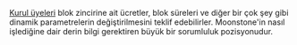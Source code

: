 [Kurul üyeleri](introduction/committee) blok zincirine ait ücretler, blok süreleri  ve diğer bir çok şey gibi dinamik parametrelerin değiştirilmesini teklif edebilirler. Moonstone'in nasıl işlediğine dair derin bilgi gerektiren büyük bir sorumluluk pozisyonudur.